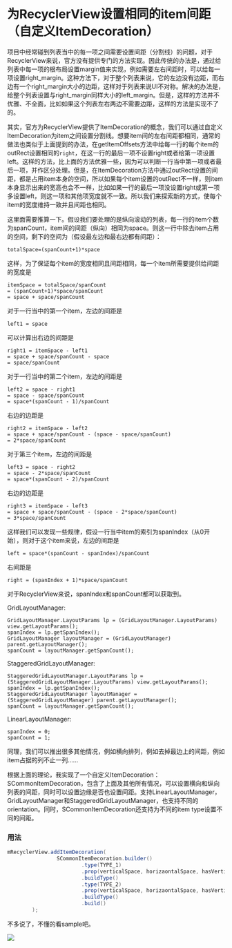 # 为RecyclerView设置相同的item间距（自定义ItemDecoration）

项目中经常碰到列表当中的每一项之间需要设置间距（分割线）的问题，对于RecyclerView来说，官方没有提供专门的方法实现。因此传统的办法是，通过给列表中每一项的根布局设置margin值来实现，例如需要左右间距时，可以给每一项设置right_margin。这种方法下，对于整个列表来说，它的左边没有边距，而右边有一个right_margin大小的边距，这样对于列表来说UI不对称。解决的办法是，给整个列表设置与right_margin同样大小的left_margin。但是，这样的方法并不优雅、不全面，比如如果这个列表左右两边不需要边距，这样的方法是实现不了的。

其实，官方为RecyclerView提供了ItemDecoration的概念，我们可以通过自定义ItemDecoration为item之间设置分割线。想要item间的左右间距都相同，通常的做法也类似于上面提到的办法，在getItemOffsets方法中给每一行的每个item的outRect设置相同的`right`，在这一行的最后一项不设置right或者给第一项设置left。这样的方法，比上面的方法优雅一些，因为可以判断一行当中第一项或者最后一项，并作区分处理。但是，在ItemDecoration方法中通过outRect设置的间距，都是占用item本身的空间，所以如果每个item设置的outRect不一样，则item本身显示出来的宽高也会不一样，比如如果一行的最后一项没设置right或第一项多设置left，则这一项和其他项宽度就不一致。所以我们来探索新的方式，使每个item的宽度维持一致并且间距也相同。

这里面需要推算一下。假设我们要处理的是纵向滚动的列表，每一行的item个数为spanCount，item间的间距（纵向）相同为space。则这一行中除去item占用的空间，剩下的空间为（假设最左边和最右边都有间距）： 

`totalSpace=(spanCount+1)*space`

这样，为了保证每个item的宽度相同且间距相同，每一个item所需要提供给间距的宽度是

```
itemSpace = totalSpace/spanCount
= (spanCount+1)*space/spanCount
= space + space/spanCount
```

对于一行当中的第一个item，左边的间距是

`left1 = space`

可以计算出右边的间距是

```
right1 = itemSpace - left1
= space + space/spanCount - space
= space/spanCount
```

对于一行当中的第二个item，左边的间距是

```
left2 = space - right1
= space - space/spanCount
= space*(spanCount - 1)/spanCount
```

右边的边距是

```
right2 = itemSpace - left2
= space + space/spanCount - (space - space/spanCount)
= 2*space/spanCount
```

对于第三个item，左边的间距是

```
left3 = space - right2
= space - 2*space/spanCount
= space*(spanCount - 2)/spanCount
```

右边的边距是

```
right3 = itemSpace - left3
= space + space/spanCount - (space - 2*space/spanCount)
= 3*space/spanCount
```

这样我们可以发现一些规律，假设一行当中item的索引为spanIndex（从0开始），则对于这个item来说，左边的间距是

```
left = space*(spanCount - spanIndex)/spanCount
```

右间距是

```
right = (spanIndex + 1)*space/spanCount
```

对于RecyclerView来说，spanIndex和spanCount都可以获取到。


GridLayoutManager:

```
GridLayoutManager.LayoutParams lp = (GridLayoutManager.LayoutParams) view.getLayoutParams();
spanIndex = lp.getSpanIndex();
GridLayoutManager layoutManager = (GridLayoutManager) parent.getLayoutManager();
spanCount = layoutManager.getSpanCount();
```

StaggeredGridLayoutManager:

```
StaggeredGridLayoutManager.LayoutParams lp = (StaggeredGridLayoutManager.LayoutParams) view.getLayoutParams();
spanIndex = lp.getSpanIndex();
StaggeredGridLayoutManager layoutManager = (StaggeredGridLayoutManager) parent.getLayoutManager();
spanCount = layoutManager.getSpanCount(); 
```

LinearLayoutManager:

```
spanIndex = 0;
spanCount = 1;
```

同理，我们可以推出很多其他情况，例如横向排列，例如去掉最边上的间距，例如item占据的列不止一列……

根据上面的理论，我实现了一个自定义ItemDecoration：SCommonItemDecoration，包含了上面及其他所有情况，可以设置横向和纵向列表的间距，同时可以设置边缘是否也设置间距。支持LinearLayoutManager，GridLayoutManager和StaggeredGridLayoutManager，也支持不同的orientation。同时，SCommonItemDecoration还支持为不同的item type设置不同的间距。

### 用法

``` java
mRecyclerView.addItemDecoration(
                SCommonItemDecoration.builder()
                        .type(TYPE_1)
                        .prop(verticalSpace, horizaontalSpace, hasVerticalEdge, hasHorizontalEdge)
                        .buildType()
                        .type(TYPE_2)
                        .prop(verticalSpace, horizaontalSpace, hasVerticalEdge, hasHorizontalEdge)
                        .buildType()
                        .build()
        );
```

不多说了，不懂的看sample吧。

![](demo.gif)


